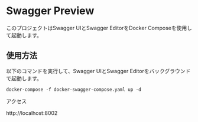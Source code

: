 # Swagger Preview

このプロジェクトはSwagger UIとSwagger EditorをDocker Composeを使用して起動します。

## 使用方法

以下のコマンドを実行して、Swagger UIとSwagger Editorをバックグラウンドで起動します。

```
docker-compose -f docker-swagger-compose.yaml up -d
```

アクセス

http://localhost:8002
